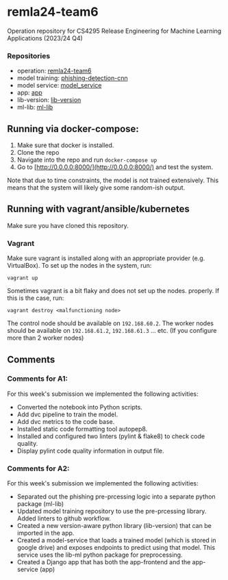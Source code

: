 # remla24-team6
Operation repository for CS4295 Release Engineering for Machine Learning Applications (2023/24 Q4)

### Repositories

- operation: [remla24-team6](https://github.com/Roodster/remla24-team6/)
- model training: [phishing-detection-cnn](https://github.com/remla24-team6/phishing_detection_cnn)
- model service: [model_service](https://github.com/remla24-team6/model-service)
- app: [app](https://github.com/remla24-team6/app)
- lib-version: [lib-version](https://github.com/remla24-team6/lib-version)
- ml-lib: [ml-lib](https://github.com/remla24-team6/ml-lib)

## Running via docker-compose:

1. Make sure that docker is installed.
2. Clone the repo
3. Navigate into the repo and run `docker-compose up`
4. Go to [http://0.0.0.0:8000/](http://0.0.0.0:8000/) and test the system.

Note that due to time constraints, the model is not trained extensively. This means that the system will likely give some random-ish output.

## Running with vagrant/ansible/kubernetes

Make sure you have cloned this repository.

### Vagrant

Make sure vagrant is installed along with an appropriate provider (e.g. VirtualBox).
To set up the nodes in the system, run:
```
vagrant up
```
Sometimes vagrant is a bit flaky and does not set up the nodes. properly. If this is the case, run:
```
vagrant destroy <malfunctioning node>
```

The control node should be available on `192.168.60.2`. The worker nodes should be available on `192.168.61.2`, `192.168.61.3` ... etc. (If you configure more than 2 worker nodes)





## Comments 

### Comments for A1:
For this week's submission we implemented the following activities:
- Converted the notebook into Python scripts.
- Add dvc pipeline to train the model.
- Add dvc metrics to the code base.
- Installed static code formatting tool autopep8.
- Installed and configured two linters (pylint & flake8) to check code quality.
- Display pylint code quality information in output file.

### Comments for A2:
For this week's submission we implemented the following activities:
- Separated out the phishing pre-prcessing logic into a separate python package (ml-lib)
- Updated model training repository to use the pre-prcessing library. Added linters to github workflow.
- Created a new version-aware python library (lib-version) that can be imported in the app.
- Created a model-service that loads a trained model (which is stored in google drive) and exposes endpoints to predict using that model.
  This service uses the lib-ml python package for preprocessing.
- Created a Django app that has both the app-frontend and the app-service (app)
  